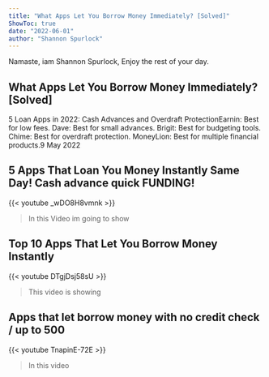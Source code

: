 ```yaml
---
title: "What Apps Let You Borrow Money Immediately? [Solved]"
ShowToc: true 
date: "2022-06-01"
author: "Shannon Spurlock" 
---
```


Namaste, iam Shannon Spurlock, Enjoy the rest of your day.
## What Apps Let You Borrow Money Immediately? [Solved]
5 Loan Apps in 2022: Cash Advances and Overdraft ProtectionEarnin: Best for low fees. 
 Dave: Best for small advances. 
 Brigit: Best for budgeting tools. 
 Chime: Best for overdraft protection. 
 MoneyLion: Best for multiple financial products.9 May 2022

## 5 Apps That Loan You Money Instantly Same Day! Сash advance quick FUNDING!
{{< youtube _wDO8H8vmnk >}}
>In this Video im going to show 

## Top 10 Apps That Let You Borrow Money Instantly
{{< youtube DTgjDsj58sU >}}
>This video is showing 

## Apps that let borrow money with no credit check / up to 500
{{< youtube TnapinE-72E >}}
>In this video 

